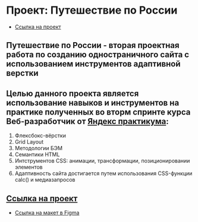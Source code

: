 # Проект: Путешествие по России

* [Ссылка на проект]()



## Путешествие по России - вторая проектная работа по созданию одностраничного сайта с использованием инструментов адаптивной верстки
## Целью данного проекта является использование навыков и инструментов на практике полученных во вторм спринте курса Веб-разработчик от [Яндекс практикума](https://praktikum.yandex.ru/):

1. Флексбокс-вёрстки
2. Grid Layout
2. Методологии БЭМ
3. Семантики HTML
4. Интструментов CSS: анимации, трансформации, позиционировании элементов
5. Адаптивность сайта достигается путем использования CSS-функции calc() и медиазапросов

## [Ссылка на проект]()

* [Ссылка на макет в Figma](https://www.figma.com/file/5S2WSbEFL6awjVWJ0NWL8Q/Sprint-3_-Russia-_-desktop-mobile?node-id=28503%3A0)




